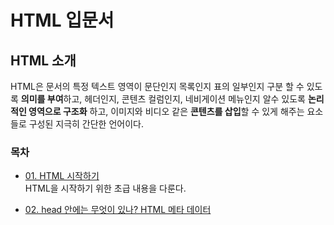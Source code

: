 # HTML 입문서

## HTML 소개

HTML은 문서의 특정 텍스트 영역이 문단인지 목록인지 표의 일부인지 구분 할 수 있도록 **의미를 부여**하고, 헤더인지, 콘텐츠 컬럼인지, 네비게이션 메뉴인지 알수 있도록 **논리적인 영역으로 구조화** 하고, 이미지와 비디오 같은 **콘텐츠를 삽입**할 수 있게 해주는 요소들로 구성된 지극히 간단한 언어이다.

### 목차

- [01\. HTML 시작하기](01_00_HTML_시작하기.md)<br>
HTML을 시작하기 위한 초급 내용을 다룬다.

- [02\. head 안에는 무엇이 있나? HTML 메타 데이터](02_00_HTML_메타_데이터.md)


